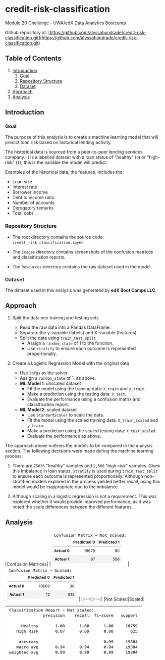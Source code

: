 # credit-risk-classification
Module 20 Challenge - UWA/edX Data Analytics Bootcamp

Github repository at: [https://github.com/alyssahondrade/credit-risk-classification.git](https://github.com/alyssahondrade/credit-risk-classification.git)


## Table of Contents
1. [Introduction]()
    1. [Goal]()
    2. [Repository Structure]()
    3. [Dataset]()
2. [Approach]()
3. [Analysis]()


## Introduction

### Goal
The purpose of this analysis is to create a machine learning model that will predict loan risk based on historical lending activity.

The historical data is sourced from a peer-to-peer lending services company. It is a labelled dataset with a loan status of "healthy" (`0`) or "high-risk" (`1`), this is the variable the model will predict.

Examples of the historical data, the features, includes the:
- Loan size
- Interest rate
- Borrower income
- Debt to income ratio
- Number of accounts
- Derogatory remarks
- Total debt


### Repository Structure
- The root directory contains the source code: `credit_risk_classification.ipynb`

- The `Images` directory contains screenshots of the confusion matrices and classification reports.

- The `Resources` directory contains the raw dataset used in the model.


### Dataset
The dataset used in this analysis was generated by **edX Boot Camps LLC**.


## Approach
1. Split the data into training and testing sets
    - Read the raw data into a Pandas DataFrame.
    - Separate the y-variable (labels) and X-variable (features).
    - Split the data using `train_test_split`
        - Assign a `random_state` of 1 to the function.
        - Use `stratify` to ensure each outcome is represented proportionally.

2. Create a Logistic Regression Model with the original data
    - Use `lbfgs` as the solver.
    - Assign a `random_state` of 1, as above.
    - __ML Model 1__: unscaled dataset
        - Fit the model using the training data: `X_train` and `y_train`.
        - Make a prediction using the testing data: `X_test`.
        - Evaluate the performance using a confusion matrix and classification report.
    - __ML Model 2__: scaled dataset
        - Use `StandardScaler` to scale the data.
        - Fit the model using the scaled training data: `X_train_scaled` and `y_train`.
        - Make a prediction using the scaled testing data: `X_test_scaled`.
        - Evaluate the performance as above.

The approach above outlines the models to be compared in the analysis section. The following decisions were made during the machine learning process:

1. There are `75036` "healthy" samples and `2,500` "high-risk" samples. Given this imbalance in loan status, `stratify` is used during `train_test_split` to ensure each outcome is represented proportionally. Although non-stratified models explored in the process yielded better recall, using this model would be inappropriate due to the imbalance.

2. Although scaling in a logistic regression is not a requirement. This was explored whether it would provide improved performance, as it was noted the scale differences between the different features.

## Analysis

|Confusion Matrices|
|![confusion_matrix_not_scaled](https://github.com/alyssahondrade/credit-risk-classification/blob/main/Images/CM_not_scaled.png)|![confusion_matrix_scaled](https://github.com/alyssahondrade/credit-risk-classification/blob/main/Images/CM_scaled.png)|
|:---:|:---:|
|Not Scaled|Scaled|

|![classification_report_not_scaled](https://github.com/alyssahondrade/credit-risk-classification/blob/main/Images/CR_not_scaled.png)|
|:---:|